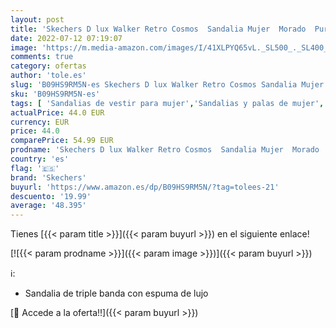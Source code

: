 ```yaml
---
layout: post
title: 'Skechers D lux Walker Retro Cosmos  Sandalia Mujer  Morado  Purple   39 EU'
date: 2022-07-12 07:19:07
image: 'https://m.media-amazon.com/images/I/41XLPYQ65vL._SL500_._SL400_.jpg'
comments: true
category: ofertas
author: 'tole.es'
slug: 'B09HS9RM5N-es Skechers D lux Walker Retro Cosmos Sandalia Mujer Morado...'
sku: 'B09HS9RM5N-es'
tags: [ 'Sandalias de vestir para mujer','Sandalias y palas de mujer','Zapatos','Zapatos para mujer','Zapatos y complementos','sandalia','skechers','🇪🇸', ]
actualPrice: 44.0 EUR
currency: EUR
price: 44.0
comparePrice: 54.99 EUR
prodname: 'Skechers D lux Walker Retro Cosmos  Sandalia Mujer  Morado  Purple   39 EU'
country: 'es'
flag: '🇪🇸'
brand: 'Skechers'
buyurl: 'https://www.amazon.es/dp/B09HS9RM5N/?tag=tolees-21'
descuento: '19.99'
average: '48.395'
---
```


Tienes [{{< param title >}}]({{< param buyurl >}}) en el siguiente enlace!

[![{{< param prodname >}}]({{< param image >}})]({{< param buyurl >}})

ℹ️:

- Sandalia de triple banda con espuma de lujo

[🛒 Accede a la oferta!!]({{< param buyurl >}})
